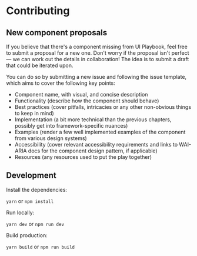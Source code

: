 # Contributing

## New component proposals

If you believe that there's a component missing from UI Playbook, feel free to submit a proposal for a new one.
Don't worry if the proposal isn't perfect — we can work out the details in collaboration! The idea is to submit a draft that could be iterated upon.

You can do so by submitting a new issue and following the issue template, which aims to cover the following key points:

- Component name, with visual, and concise description
- Functionality (describe how the component should behave)
- Best practices (cover pitfalls, intricacies or any other non-obvious things to keep in mind)
- Implementation (a bit more technical than the previous chapters, possibly get into framework-specific nuances)
- Examples (render a few well implemented examples of the component from various design systems)
- Accessibility (cover relevant accessibility requirements and links to WAI-ARIA docs for the component design pattern, if applicable)
- Resources (any resources used to put the play together)


## Development

Install the dependencies:

`yarn` or `npm install`

Run locally:

`yarn dev` or `npm run dev`

Build production:

`yarn build` or `npm run build`
